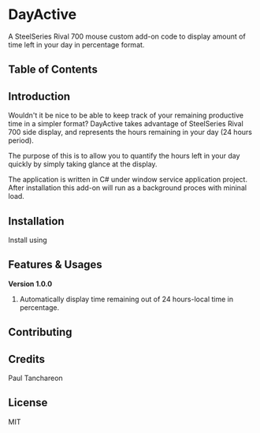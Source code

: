 # DayActive
A SteelSeries Rival 700 mouse custom add-on code to display amount of time left in your day in percentage format.

## Table of Contents

## Introduction
Wouldn't it be nice to be able to keep track of your remaining productive time in a simpler format? DayActive takes advantage of SteelSeries Rival 700 side display, and represents the hours remaining in your day (24 hours period).

The purpose of this is to allow you to quantify the hours left in your day quickly by simply taking glance at the display. 

The application is written in C# under window service application project. After installation this add-on will run as a background proces with mininal load.

## Installation
Install using 

## Features & Usages
**Version 1.0.0**
1. Automatically display time remaining out of 24 hours-local time in percentage.

## Contributing


## Credits
Paul Tanchareon

## License
MIT

